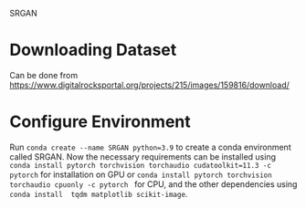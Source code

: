 SRGAN

# Downloading Dataset
Can be done from https://www.digitalrocksportal.org/projects/215/images/159816/download/
# Configure Environment
Run `conda create --name SRGAN python=3.9` to create a conda environment called SRGAN. 
Now the necessary requirements can be installed using `conda install pytorch torchvision torchaudio cudatoolkit=11.3 -c pytorch` for installation on GPU or `conda install pytorch torchvision torchaudio cpuonly -c pytorch
` for CPU, and the other dependencies using `conda install  tqdm matplotlib scikit-image`.